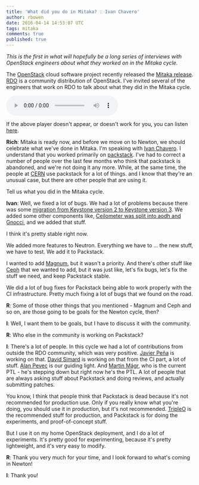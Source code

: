 ```yaml
---
title: 'What did you do in Mitaka? : Ivan Chavero'
author: rbowen
date: 2016-04-14 14:53:07 UTC
tags: mitaka
comments: true
published: true
---
```


*This is the first in what will hopefully be a long series of interviews with OpenStack engineers about what they worked on in the Mitaka cycle.*


The [OpenStack](http://openstack.org/)  cloud software project recently released the [Mitaka
release](http://releases.openstack.org/mitaka/index.html). 
[RDO](http://rdoproject.org/) is a community distribution of OpenStack. I've invited
several of the engineers that work on RDO to talk about what they did
in the Mitaka cycle.


<audio controls>
  <source src="http://feathercast.apache.org/podcasts/etc/ivan_chavero_packstack.mp3" type="audio/mpeg">
Your browser does not support the audio element.
</audio>

If the above player doesn't appear, or doesn't work for you, you can listen <a href="http://feathercast.apache.org/podcasts/etc/ivan_chavero_packstack.mp3">here</a>.

**Rich**: Mitaka is ready now, and before we move on to Newton, we should
celebrate what we've done in Mitaka. I'm speaking with [Ivan
Chavero](http://tm3.org/63). I
understand that you worked primarily on [packstack](https://wiki.openstack.org/wiki/Packstack). I've had to
correct a number of people over the last few months who think that
packstack is abandoned, and we're not doing it any more. While, at the
same time, the people at [CERN](www.cern.ch) use packstack for a lot of things. and I
know that they're an unusual case, but there are other people that are
using it.

Tell us what you did in the Mitaka cycle.

**Ivan**: Well, we fixed a lot of bugs. We had a lot of problems because
there was some [migration from Keystone version 2 to Keystone version 3](http://docs.openstack.org/developer/keystone/http-api.html#should-i-use-v2-0-or-v3).
We added some other components like, [Ceilometer was split into aodh
and Gnocci](http://superuser.openstack.org/articles/ceilometer-gnocchi-and-aodh-liberty-progress), and we added that stuff.

I think it's pretty stable right now. 

We added more features to
Neutron. Everything we have to ... the new stuff, we have to test. We
add it to Packstack.

I wanted to add [Magnum](https://wiki.openstack.org/wiki/Magnum), but it wasn't a priority. And there's other
stuff like [Ceph](http://ceph.com/) that we wanted to add, but it was just like, let's fix
bugs, let's fix the stuff we need, and keep Packstack stable.

We did a lot of bug fixes for Packstack being able to work properly
with the CI infrastructure. Pretty much fixing a lot of bugs that we
found on the road.

**R**: Some of those other things that you mentioned - Magnum and Ceph and
so on, are those going to be goals for the Newton cycle, then?

**I**: Well, I want them to be goals, but I have to discuss it with the
community.

**R**: Who else in the community is working on Packstack?

**I**: There's a lot of people. In this cycle we had a lot of
contributions from outside the RDO community, which was very positive.
[Javier Peña](http://stackalytics.com/report/users/jpena-c) is working
on that. [David Simard](http://stackalytics.com/report/users/dmsimard)
is working on that from the CI part, a lot of stuff. [Alan
Pevec](http://stackalytics.com/report/users/apevec) is our
guiding light. And [Martin
Mágr](http://stackalytics.com/report/users/mmagr),
who is the current PTL - he's stepping down but right now he's the
PTL. A lot of people that are always asking stuff about Packstack and
doing reviews, and actually submitting patches.

You know, I think that people think that Packstack is dead because
it's not recommended for production use. Only if you really know what
you're doing, you should use it in production, but it's not
recommended. [TripleO](https://www.rdoproject.org/tripleo/) is the recommended stuff for production, and
Packstack is for doing the experiments, and proof-of-concept stuff.

But I use it on my home OpenStack deployment, and I do a lot of
experiments. It's pretty good for experimenting, because it's pretty
lightweight, and it's very easy to modify.

**R**: Thank you very much for your time, and I look forward to what's
coming in Newton!

**I**: Thank you!

